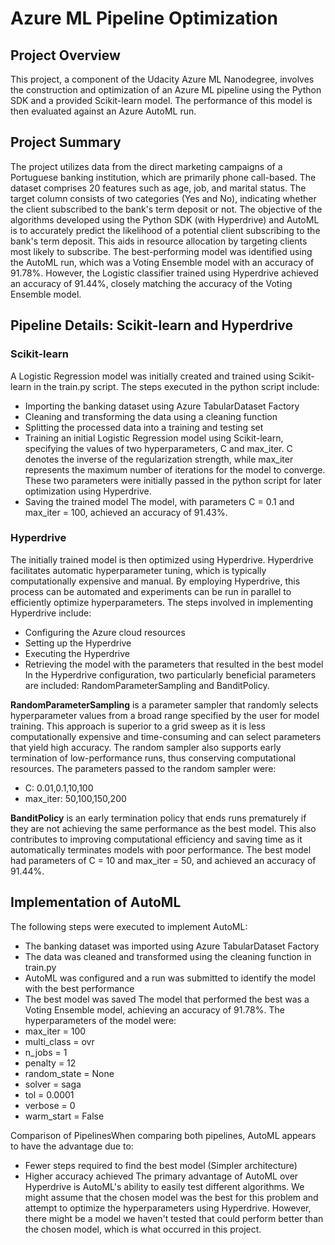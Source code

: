 # Azure ML Pipeline Optimization
## Project Overview
This project, a component of the Udacity Azure ML Nanodegree, involves the construction and optimization of an Azure ML pipeline using the Python SDK and a provided Scikit-learn model. The performance of this model is then evaluated against an Azure AutoML run.
## Project Summary
The project utilizes data from the direct marketing campaigns of a Portuguese banking institution, which are primarily phone call-based. The dataset comprises 20 features such as age, job, and marital status. The target column consists of two categories (Yes and No), indicating whether the client subscribed to the bank's term deposit or not.
The objective of the algorithms developed using the Python SDK (with Hyperdrive) and AutoML is to accurately predict the likelihood of a potential client subscribing to the bank's term deposit. This aids in resource allocation by targeting clients most likely to subscribe.
The best-performing model was identified using the AutoML run, which was a Voting Ensemble model with an accuracy of 91.78%. However, the Logistic classifier trained using Hyperdrive achieved an accuracy of 91.44%, closely matching the accuracy of the Voting Ensemble model.
## Pipeline Details: Scikit-learn and Hyperdrive
### Scikit-learn
A Logistic Regression model was initially created and trained using Scikit-learn in the train.py script. The steps executed in the python script include:
- Importing the banking dataset using Azure TabularDataset Factory
- Cleaning and transforming the data using a cleaning function
- Splitting the processed data into a training and testing set
- Training an initial Logistic Regression model using Scikit-learn, specifying the values of two hyperparameters, C and max_iter. C denotes the inverse of the regularization strength, while max_iter represents the maximum number of iterations for the model to converge. These two parameters were initially passed in the python script for later optimization using Hyperdrive.
- Saving the trained model
The model, with parameters C = 0.1 and max_iter = 100, achieved an accuracy of 91.43%.
### Hyperdrive
The initially trained model is then optimized using Hyperdrive. Hyperdrive facilitates automatic hyperparameter tuning, which is typically computationally expensive and manual. By employing Hyperdrive, this process can be automated and experiments can be run in parallel to efficiently optimize hyperparameters.
The steps involved in implementing Hyperdrive include:
- Configuring the Azure cloud resources
- Setting up the Hyperdrive
- Executing the Hyperdrive
- Retrieving the model with the parameters that resulted in the best model
In the Hyperdrive configuration, two particularly beneficial parameters are included: RandomParameterSampling and BanditPolicy.

**RandomParameterSampling** is a parameter sampler that randomly selects hyperparameter values from a broad range specified by the user for model training. This approach is superior to a grid sweep as it is less computationally expensive and time-consuming and can select parameters that yield high accuracy. The random sampler also supports early termination of low-performance runs, thus conserving computational resources. The parameters passed to the random sampler were:
- C: 0.01,0.1,10,100
- max_iter: 50,100,150,200

**BanditPolicy** is an early termination policy that ends runs prematurely if they are not achieving the same performance as the best model. This also contributes to improving computational efficiency and saving time as it automatically terminates models with poor performance.
The best model had parameters of C = 10 and max_iter = 50, and achieved an accuracy of 91.44%.

## Implementation of AutoML
The following steps were executed to implement AutoML:
- The banking dataset was imported using Azure TabularDataset Factory
- The data was cleaned and transformed using the cleaning function in train.py
- AutoML was configured and a run was submitted to identify the model with the best performance
- The best model was saved
The model that performed the best was a Voting Ensemble model, achieving an accuracy of 91.78%. The hyperparameters of the model were:
- max_iter = 100
- multi_class = ovr
- n_jobs = 1
- penalty = 12
- random_state = None
- solver = saga
- tol = 0.0001
- verbose = 0
- warm_start = False

Comparison of PipelinesWhen comparing both pipelines, AutoML appears to have the advantage due to:
- Fewer steps required to find the best model (Simpler architecture)
- Higher accuracy achieved
The primary advantage of AutoML over Hyperdrive is AutoML's ability to easily test different algorithms. We might assume that the chosen model was the best for this problem and attempt to optimize the hyperparameters using Hyperdrive. However, there might be a model we haven't tested that could perform better than the chosen model, which is what occurred in this project.


